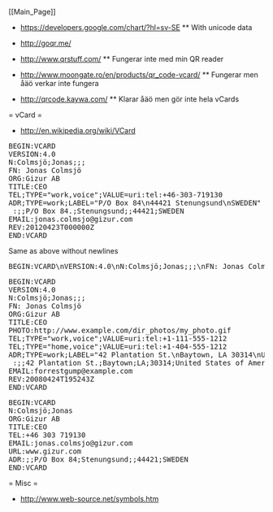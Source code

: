 [[Main_Page]]


* https://developers.google.com/chart/?hl=sv-SE
** With unicode data

* http://goqr.me/

* http://www.qrstuff.com/
** Fungerar inte med min QR reader

* http://www.moongate.ro/en/products/qr_code-vcard/
** Fungerar men åäö verkar inte fungera

* http://qrcode.kaywa.com/
** Klarar åäö men gör inte hela vCards


= vCard =

* http://en.wikipedia.org/wiki/VCard


<pre>
BEGIN:VCARD
VERSION:4.0
N:Colmsjö;Jonas;;;
FN: Jonas Colmsjö
ORG:Gizur AB
TITLE:CEO
TEL;TYPE="work,voice";VALUE=uri:tel:+46-303-719130
ADR;TYPE=work;LABEL="P/O Box 84\n44421 Stenungsund\nSWEDEN"
 :;;P/O Box 84.;Stenungsund;;44421;SWEDEN
EMAIL:jonas.colmsjo@gizur.com
REV:20120423T000000Z
END:VCARD
</pre>

Same as above without newlines
<pre>
BEGIN:VCARD\nVERSION:4.0\nN:Colmsjö;Jonas;;;\nFN: Jonas Colmsjö\nORG:Gizur AB\nTITLE:CEO\nTEL;TYPE="work,voice";VALUE=uri:tel:+46-303-719130\nADR;TYPE=work;LABEL="P/O Box 84\n44421 Stenungsund\nSWEDEN"\n :;;P/O Box 84.;Stenungsund;;44421;SWEDEN\nEMAIL:jonas.colmsjo@gizur.com\nREV:20120423T000000Z\nEND:VCARD
</pre>




<pre>
BEGIN:VCARD
VERSION:4.0
N:Colmsjö;Jonas;;;
FN: Jonas Colmsjö
ORG:Gizur AB
TITLE:CEO
PHOTO:http://www.example.com/dir_photos/my_photo.gif
TEL;TYPE="work,voice";VALUE=uri:tel:+1-111-555-1212
TEL;TYPE="home,voice";VALUE=uri:tel:+1-404-555-1212
ADR;TYPE=work;LABEL="42 Plantation St.\nBaytown, LA 30314\nUnited States of America"
 :;;42 Plantation St.;Baytown;LA;30314;United States of America
EMAIL:forrestgump@example.com
REV:20080424T195243Z
END:VCARD
</pre>


<pre>
BEGIN:VCARD
N:Colmsjö;Jonas
ORG:Gizur AB
TITLE:CEO
TEL:+46 303 719130
EMAIL:jonas.colmsjo@gizur.com
URL:www.gizur.com
ADR:;;P/O Box 84;Stenungsund;;44421;SWEDEN
END:VCARD
</pre>


= Misc =

* http://www.web-source.net/symbols.htm
